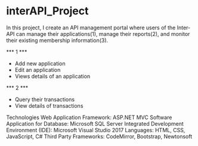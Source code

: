 # interAPI_Project

In this project, I create an API management portal where users of the Inter-API can manage their applications(1), manage their reports(2),
and monitor their existing membership information(3).

*** 1 ***
- Add new application
- Edit an application
- Views details of an application

*** 2 ***
- Query their transactions
- View details of transactions

Technologies
Web Application Framework: ASP.NET MVC
Software Application for Database: Microsoft SQL Server
Integrated Development Environment (IDE): Microsoft Visual Studio 2017
Languages: HTML, CSS, JavaScript, C#
Third Party Frameworks: CodeMirror, Bootstrap, Newtonsoft

